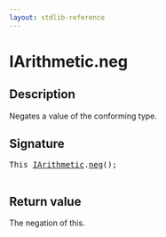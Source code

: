 ```yaml
---
layout: stdlib-reference
---
```


# IArithmetic\.neg

## Description

Negates a value of the conforming type.



## Signature 

<pre>
<span class="code_keyword">This</span> <a href="/stdlib-reference/interfaces/iarithmetic-01/index" class="code_type">IArithmetic</a>.<a href="/stdlib-reference/interfaces/iarithmetic-01/neg">neg</a>();

</pre>

## Return value
The negation of <span class='code'>this</span>.


